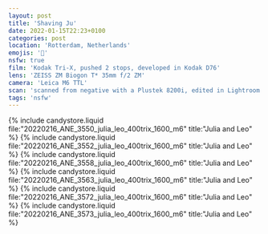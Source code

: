 ```yaml
---
layout: post
title: 'Shaving Ju'
date: 2022-01-15T22:23+0100
categories: post
location: 'Rotterdam, Netherlands'
emojis: '🔞'
nsfw: true
film: 'Kodak Tri-X, pushed 2 stops, developed in Kodak D76'
lens: 'ZEISS ZM Biogon T* 35mm f/2 ZM'
camera: 'Leica M6 TTL'
scan: 'scanned from negative with a Plustek 8200i, edited in Lightroom'
tags: 'nsfw'
---
```


{% include candystore.liquid file:"20220216_ANE_3550_julia_leo_400trix_1600_m6" title:"Julia and Leo" %}
{% include candystore.liquid file:"20220216_ANE_3552_julia_leo_400trix_1600_m6" title:"Julia and Leo" %}
{% include candystore.liquid file:"20220216_ANE_3558_julia_leo_400trix_1600_m6" title:"Julia and Leo" %}
{% include candystore.liquid file:"20220216_ANE_3563_julia_leo_400trix_1600_m6" title:"Julia and Leo" %}
{% include candystore.liquid file:"20220216_ANE_3572_julia_leo_400trix_1600_m6" title:"Julia and Leo" %}
{% include candystore.liquid file:"20220216_ANE_3573_julia_leo_400trix_1600_m6" title:"Julia and Leo" %}
